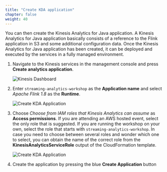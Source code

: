 ```yaml
---
title: "Create KDA application"
chapter: false
weight: 40
---
```


You can then create the Kinesis Analytics for Java application. A Kinesis Analytics for Java application basically consists of a reference to the Flink application in S3 and some additional configuration data. Once the Kinesis Analytics for Java application has been created, it can be deployed and executed by the services in a fully managed environment.

1. Navigate to the Kinesis services in the management console and press **Create analytics application**. 

	![Kinesis Dashboard](/images/kinesis-welcome-create-kda.png)

1. Enter `streaming-analytics-workshop` as the **Application name** and select *Apache Flink 1.8* as the **Runtime**. 

	![Create KDA Application](/images/kda-create-app.png)

1. Choose *Choose from IAM roles that Kinesis Analytics can assume* as **Access permissions**. If you are attending an AWS hosted event, select the only role that is suggested. If you are running the workshop on your own, select the role that starts with `streaming-analytics-workshop`. In case you need to choose between several roles and wonder which one to select, you can obtain the name of the correct role from the **KinesisAnalyticsServiceRole** output of the CloudFormation template.

	![Create KDA Application](/images/kda-create-app-permissions.png)

1. Create the application by pressing the blue **Create Application** button
